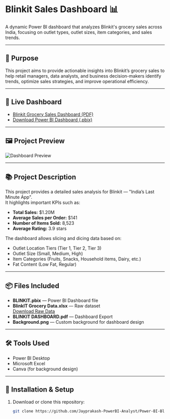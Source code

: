 # Blinkit Sales Dashboard 📊

A dynamic Power BI dashboard that analyzes Blinkit's grocery sales across India, focusing on outlet types, outlet sizes, item categories, and sales trends.

---

## 🚀 Purpose

This project aims to provide actionable insights into Blinkit’s grocery sales to help retail managers, data analysts, and business decision-makers identify trends, optimize sales strategies, and improve operational efficiency.

---

## 🔴 Live Dashboard

- [Blinkit Grocery Sales Dashboard (PDF)](https://github.com/user-attachments/files/20535474/Blinkit.Grocery.sales.Dashboard.pdf)
- [Download Power BI Dashboard (.pbix)](https://github.com/Jayprakash-PowerBI-Analyst/Power-BI-Blinkit-sales/raw/main/BLINKIT.pbix)

---

## 🖼️ Project Preview

![Dashboard Preview](https://github.com/user-attachments/assets/cad3d58a-5384-46d9-aeb4-14671c2146b1)

---

## 📚 Project Description

This project provides a detailed sales analysis for Blinkit — "India’s Last Minute App".  
It highlights important KPIs such as:

- **Total Sales:** $1.20M
- **Average Sales per Order:** $141
- **Number of Items Sold:** 8,523
- **Average Rating:** 3.9 stars

The dashboard allows slicing and dicing data based on:

- Outlet Location Tiers (Tier 1, Tier 2, Tier 3)
- Outlet Size (Small, Medium, High)
- Item Categories (Fruits, Snacks, Household items, Dairy, etc.)
- Fat Content (Low Fat, Regular)

---

## 📦 Files Included

- **BLINKIT.pbix** — Power BI Dashboard file
- **BlinkIT Grocery Data.xlsx** — Raw dataset  
  [Download Raw Data](https://github.com/user-attachments/files/20535473/BlinkIT.Grocery.Data.Raw.xlsx)
- **BLINKIT DASHBOARD.pdf** — Dashboard Export
- **Background.png** — Custom background for dashboard design

---

## 🛠️ Tools Used

- Power BI Desktop
- Microsoft Excel
- Canva (for background design)

---

## 📝 Installation & Setup

1. Download or clone this repository:
   ```sh
   git clone https://github.com/Jayprakash-PowerBI-Analyst/Power-BI-Blinkit-sales.git
